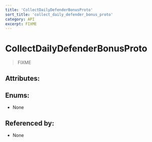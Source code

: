 ```yaml
---
title: 'CollectDailyDefenderBonusProto'
sort_title: 'collect_daily_defender_bonus_proto'
category: API
excerpt: FIXME
---
```


# CollectDailyDefenderBonusProto

> FIXME

## Attributes:


## Enums:

- None

## Referenced by:

- None
